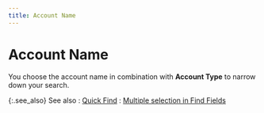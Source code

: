 ```yaml
---
title: Account Name
---
```


# Account Name


You choose the account name in combination with **Account Type** to narrow down your search.


{:.see_also}
See also
: [Quick Find]({{site.acc_baseurl}}/find-account-activity/find-account-activity-details/quick-find/quick_find.html)
: [Multiple selection in Find Fields]({{site.wwe_chm}}/advanced-options/find-function/multiple_selection_in_find_fields.html)
